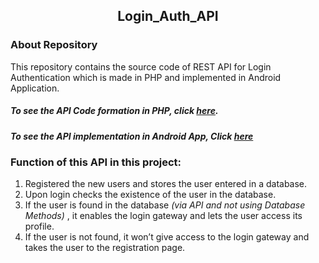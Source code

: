 <h2 align ="center"> Login_Auth_API </h2>

### About Repository

This repository contains the source code of REST API for Login Authentication which is made in PHP and implemented in Android Application.

##### To see the API Code formation in PHP, click [here][API].
##### To see the API implementation in Android App, Click [here][Android]


### Function of this API in this project:
1. Registered the new users and stores the user entered in a database.
2. Upon login checks the existence of the user in the database.
3. If the user is found in the database _(via API and not using Database Methods)_ , it enables the login gateway and lets the user access its profile.
4. If the user is not found, it won’t give access to the login gateway and takes the user to the registration page.


[API]:https://github.com/Akshit6828/Login_Auth_API/tree/master/API
[Android]:https://github.com/Akshit6828/Login_Auth_API/blob/master/app/src/main/java/com/akshit/mytestingwebservices/MainActivity.java

